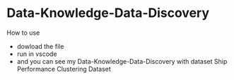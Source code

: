 # Data-Knowledge-Data-Discovery

How to use
- dowload the file
- run in vscode
- and you can see my Data-Knowledge-Data-Discovery with dataset Ship Performance Clustering Dataset
